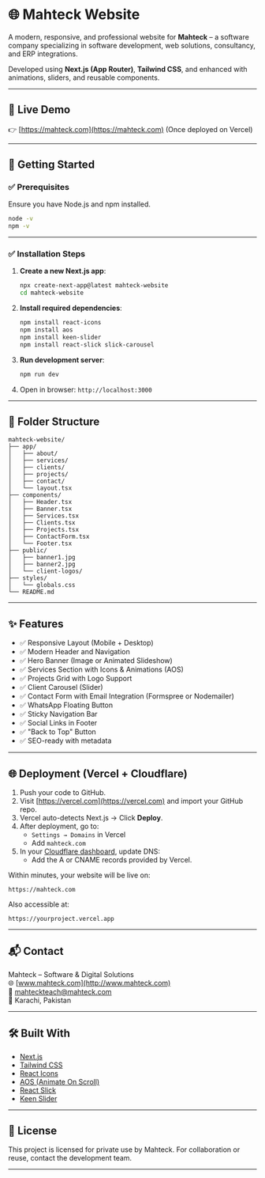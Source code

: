# 🌐 Mahteck Website

A modern, responsive, and professional website for **Mahteck** – a software company specializing in software development, web solutions, consultancy, and ERP integrations.

Developed using **Next.js (App Router)**, **Tailwind CSS**, and enhanced with animations, sliders, and reusable components.

---

## 🔗 Live Demo

👉 [https://mahteck.com](https://mahteck.com) (Once deployed on Vercel)

---

## 🚀 Getting Started

### ✅ Prerequisites

Ensure you have Node.js and npm installed.

```bash
node -v
npm -v
```

---

### ✅ Installation Steps

1. **Create a new Next.js app**:
   ```bash
   npx create-next-app@latest mahteck-website
   cd mahteck-website
   ```

2. **Install required dependencies**:
   ```bash
   npm install react-icons
   npm install aos
   npm install keen-slider
   npm install react-slick slick-carousel
   ```

3. **Run development server**:
   ```bash
   npm run dev
   ```

4. Open in browser: `http://localhost:3000`

---

## 📁 Folder Structure

```
mahteck-website/
├── app/
│   ├── about/
│   ├── services/
│   ├── clients/
│   ├── projects/
│   ├── contact/
│   └── layout.tsx
├── components/
│   ├── Header.tsx
│   ├── Banner.tsx
│   ├── Services.tsx
│   ├── Clients.tsx
│   ├── Projects.tsx
│   ├── ContactForm.tsx
│   └── Footer.tsx
├── public/
│   ├── banner1.jpg
│   ├── banner2.jpg
│   └── client-logos/
├── styles/
│   └── globals.css
└── README.md
```

---

## ✨ Features

- ✅ Responsive Layout (Mobile + Desktop)
- ✅ Modern Header and Navigation
- ✅ Hero Banner (Image or Animated Slideshow)
- ✅ Services Section with Icons & Animations (AOS)
- ✅ Projects Grid with Logo Support
- ✅ Client Carousel (Slider)
- ✅ Contact Form with Email Integration (Formspree or Nodemailer)
- ✅ WhatsApp Floating Button
- ✅ Sticky Navigation Bar
- ✅ Social Links in Footer
- ✅ "Back to Top" Button
- ✅ SEO-ready with metadata

---

## 🌐 Deployment (Vercel + Cloudflare)

1. Push your code to GitHub.
2. Visit [https://vercel.com](https://vercel.com) and import your GitHub repo.
3. Vercel auto-detects Next.js → Click **Deploy**.
4. After deployment, go to:
   - `Settings → Domains` in Vercel
   - Add `mahteck.com`
5. In your [Cloudflare dashboard](https://dash.cloudflare.com/), update DNS:
   - Add the A or CNAME records provided by Vercel.

Within minutes, your website will be live on:
```text
https://mahteck.com
```

Also accessible at:
```text
https://yourproject.vercel.app
```

---

## 📬 Contact

Mahteck – Software & Digital Solutions  
🌐 [www.mahteck.com](http://www.mahteck.com)  
📧 mahteckteach@mahteck.com  
📍 Karachi, Pakistan

---

## 🛠 Built With

- [Next.js](https://nextjs.org/)
- [Tailwind CSS](https://tailwindcss.com/)
- [React Icons](https://react-icons.github.io/react-icons/)
- [AOS (Animate On Scroll)](https://michalsnik.github.io/aos/)
- [React Slick](https://react-slick.neostack.com/)
- [Keen Slider](https://keen-slider.io/)

---

## 🙌 License

This project is licensed for private use by Mahteck. For collaboration or reuse, contact the development team.

---